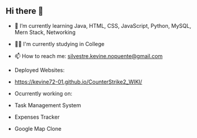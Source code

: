 ## Hi there 👋

- 🌱 I’m currently learning Java, HTML, CSS, JavaScript, Python, MySQL, Mern Stack, Networking
- 👨‍🎓 I'm currently studying in College

- 📫 How to reach me: silvestre.kevine.nopuente@gmail.com

- Deployed Websites:
- https://kevine72-01.github.io/CounterStrike2_WIKI/
  
- Ocurrently working on:
- Task Management System
- Expenses Tracker
- Google Map Clone
<!--
**Kevine72-01/Kevine72-01** is a ✨ _special_ ✨ repository because its `README.md` (this file) appears on your GitHub profile.

Here are some ideas to get you started:

- 🔭 I’m currently working on ...
- 🌱 I’m currently learning ...
- 👯 I’m looking to collaborate on ...
- 🤔 I’m looking for help with ...
- 💬 Ask me about ...
- 📫 How to reach me: ...
- 😄 Pronouns: ...
- ⚡ Fun fact: ...
-->
